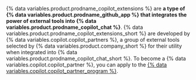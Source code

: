 {% data variables.product.prodname_copilot_extensions %} are **a type of {% data variables.product.prodname_github_app %} that integrates the power of external tools into {% data variables.product.prodname_copilot_chat %}**. {% data variables.product.prodname_copilot_extensions_short %} are developed by {% data variables.copilot.copilot_partners %}, a group of external tools selected by {% data variables.product.company_short %} for their utility when integrated into {% data variables.product.prodname_copilot_chat_short %}. To become a {% data variables.copilot.copilot_partner %}, you can apply to the [{% data variables.copilot.copilot_partner_program %}](https://github.com/features/preview/copilot-partner-program).
